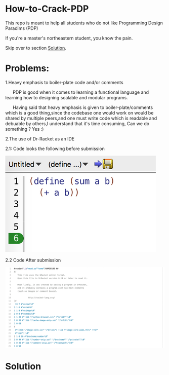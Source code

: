 # How-to-Crack-PDP
This repo is meant to help all students who do not like Programming Design Paradims (PDP)

If you're a master's northeastern student, you know the pain.

Skip over to section [Solution](#Solution).

# Problems:

1.Heavy emphasis to boiler-plate code and/or comments

&nbsp;&nbsp;&nbsp;&nbsp;&nbsp;&nbsp;PDP is good when it comes to learning a functional language and learning how to designing scalable and modular programs.

&nbsp;&nbsp;&nbsp;&nbsp;&nbsp;&nbsp;Having said that heavy emphasis is given to boiler-plate/comments which is a good thing,since the codebase one would work on would be shared by multiple peers,and one must write code which is readable and debuable by others,I understand that it's time consuming, Can we do something ? Yes :) 

2.The use of Dr-Racket as an IDE

2.1: Code looks the following before submission

![alt text][beforeSubmission]

2.2 Code After submission

![alt text][afterSubmission]


# <a name="Solution"></a>Solution



[beforeSubmission]: https://github.com/aravind-kumar/How-to-Crack-PDP/blob/master/images/no%20syntax%20coloring.png

[afterSubmission]:  https://github.com/aravind-kumar/How-to-Crack-PDP/blob/master/images/after%20submission.png








